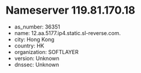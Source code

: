 # Nameserver 119.81.170.18

* as_number: 36351
* name: 12.aa.5177.ip4.static.sl-reverse.com.
* city: Hong Kong
* country: HK
* organization: SOFTLAYER
* version: Unknown
* dnssec: Unknown
